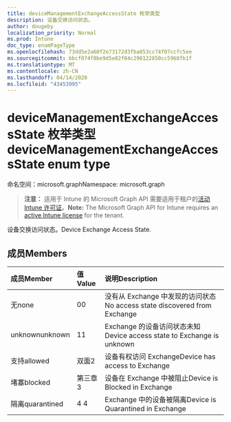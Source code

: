 ```yaml
---
title: deviceManagementExchangeAccessState 枚举类型
description: 设备交换访问状态。
author: dougeby
localization_priority: Normal
ms.prod: Intune
doc_type: enumPageType
ms.openlocfilehash: 73dd5e2a60f2e73172d3fba853cc74f07ccfc5ee
ms.sourcegitcommit: bbcf074f0be9d5e02f84c290122850cc5968fb1f
ms.translationtype: MT
ms.contentlocale: zh-CN
ms.lasthandoff: 04/14/2020
ms.locfileid: "43453995"
---
```

# <a name="devicemanagementexchangeaccessstate-enum-type"></a><span data-ttu-id="c5b2e-103">deviceManagementExchangeAccessState 枚举类型</span><span class="sxs-lookup"><span data-stu-id="c5b2e-103">deviceManagementExchangeAccessState enum type</span></span>

<span data-ttu-id="c5b2e-104">命名空间：microsoft.graph</span><span class="sxs-lookup"><span data-stu-id="c5b2e-104">Namespace: microsoft.graph</span></span>

> <span data-ttu-id="c5b2e-105">**注意：** 适用于 Intune 的 Microsoft Graph API 需要适用于租户的[活动 Intune 许可证](https://go.microsoft.com/fwlink/?linkid=839381)。</span><span class="sxs-lookup"><span data-stu-id="c5b2e-105">**Note:** The Microsoft Graph API for Intune requires an [active Intune license](https://go.microsoft.com/fwlink/?linkid=839381) for the tenant.</span></span>

<span data-ttu-id="c5b2e-106">设备交换访问状态。</span><span class="sxs-lookup"><span data-stu-id="c5b2e-106">Device Exchange Access State.</span></span>

## <a name="members"></a><span data-ttu-id="c5b2e-107">成员</span><span class="sxs-lookup"><span data-stu-id="c5b2e-107">Members</span></span>
|<span data-ttu-id="c5b2e-108">成员</span><span class="sxs-lookup"><span data-stu-id="c5b2e-108">Member</span></span>|<span data-ttu-id="c5b2e-109">值</span><span class="sxs-lookup"><span data-stu-id="c5b2e-109">Value</span></span>|<span data-ttu-id="c5b2e-110">说明</span><span class="sxs-lookup"><span data-stu-id="c5b2e-110">Description</span></span>|
|:---|:---|:---|
|<span data-ttu-id="c5b2e-111">无</span><span class="sxs-lookup"><span data-stu-id="c5b2e-111">none</span></span>|<span data-ttu-id="c5b2e-112">0</span><span class="sxs-lookup"><span data-stu-id="c5b2e-112">0</span></span>|<span data-ttu-id="c5b2e-113">没有从 Exchange 中发现的访问状态</span><span class="sxs-lookup"><span data-stu-id="c5b2e-113">No access state discovered from Exchange</span></span>|
|<span data-ttu-id="c5b2e-114">unknown</span><span class="sxs-lookup"><span data-stu-id="c5b2e-114">unknown</span></span>|<span data-ttu-id="c5b2e-115">1</span><span class="sxs-lookup"><span data-stu-id="c5b2e-115">1</span></span>|<span data-ttu-id="c5b2e-116">Exchange 的设备访问状态未知</span><span class="sxs-lookup"><span data-stu-id="c5b2e-116">Device access state to Exchange is unknown</span></span>|
|<span data-ttu-id="c5b2e-117">支持</span><span class="sxs-lookup"><span data-stu-id="c5b2e-117">allowed</span></span>|<span data-ttu-id="c5b2e-118">双面</span><span class="sxs-lookup"><span data-stu-id="c5b2e-118">2</span></span>|<span data-ttu-id="c5b2e-119">设备有权访问 Exchange</span><span class="sxs-lookup"><span data-stu-id="c5b2e-119">Device has access to Exchange</span></span>|
|<span data-ttu-id="c5b2e-120">堵塞</span><span class="sxs-lookup"><span data-stu-id="c5b2e-120">blocked</span></span>|<span data-ttu-id="c5b2e-121">第三章</span><span class="sxs-lookup"><span data-stu-id="c5b2e-121">3</span></span>|<span data-ttu-id="c5b2e-122">设备在 Exchange 中被阻止</span><span class="sxs-lookup"><span data-stu-id="c5b2e-122">Device is Blocked in Exchange</span></span>|
|<span data-ttu-id="c5b2e-123">隔离</span><span class="sxs-lookup"><span data-stu-id="c5b2e-123">quarantined</span></span>|<span data-ttu-id="c5b2e-124">4 </span><span class="sxs-lookup"><span data-stu-id="c5b2e-124">4</span></span>|<span data-ttu-id="c5b2e-125">Exchange 中的设备被隔离</span><span class="sxs-lookup"><span data-stu-id="c5b2e-125">Device is Quarantined in Exchange</span></span>|







